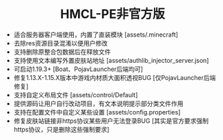 <h1 align="center">HMCL-PE非官方版</h1>

- 适合服务器客户端使用，内置了直装模块 [assets/.minecraft]
- 去除res资源目录混淆以便用户修改
- 支持删除原整合包数据后在释放文件
- 支持使用文本编写外置皮肤站地址 [assets/authlib_injector_server.json]
- 可启动1.19.3+ [Boat、PojavLauncher后端均可]
- 修复1.13.X-1.15.X版本中游戏内材质大面积透视BUG [仅PojavLauncher后端修复]
- 支持自定义布局文件 [assets/control/Default]
- 提供源码让用户自行改动项目，有文本说明提示部分类文件作用
- 支持在配置文件中自定义某些设置 [assets/config.properties]
- 修复皮肤站链接非https协议某些用户无法登录BUG [其实是官方要求强制https协议，只是删除这些强制要求]
